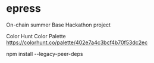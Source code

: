 # epress
On-chain summer Base Hackathon project

Color Hunt Color Palette
https://colorhunt.co/palette/402e7a4c3bcf4b70f53dc2ec




npm install --legacy-peer-deps

